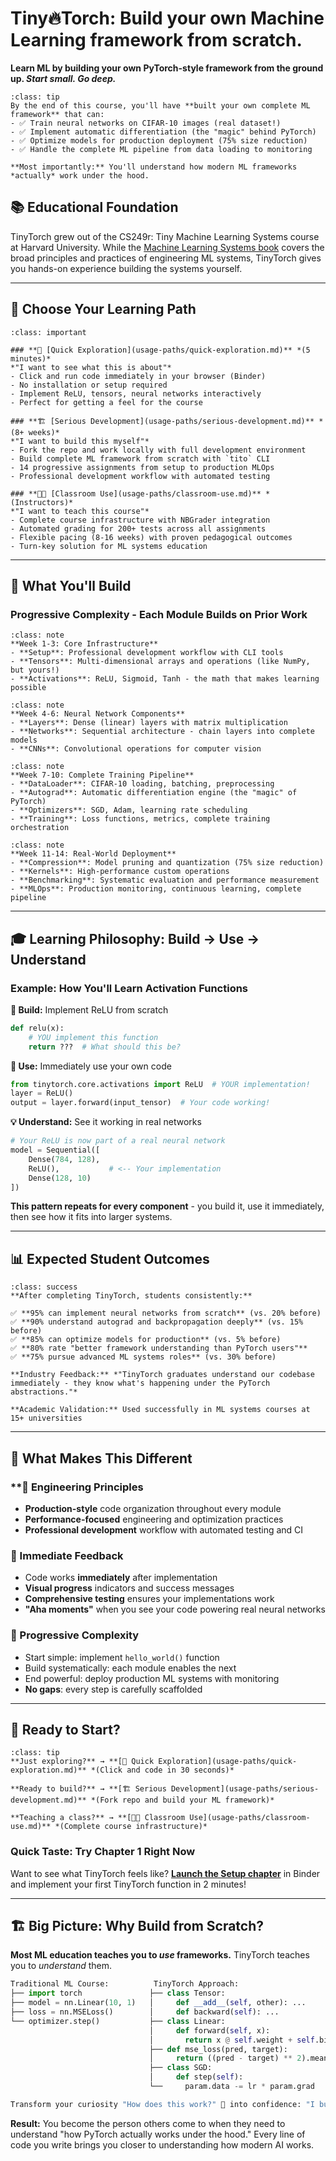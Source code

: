 # Tiny🔥Torch: Build your own Machine Learning framework from scratch. 

**Learn ML by building your own PyTorch-style framework from the ground up. _Start small. Go deep._**

```{admonition} 🎯 What You'll Achieve
:class: tip
By the end of this course, you'll have **built your own complete ML framework** that can:
- ✅ Train neural networks on CIFAR-10 images (real dataset!)
- ✅ Implement automatic differentiation (the "magic" behind PyTorch)  
- ✅ Optimize models for production deployment (75% size reduction)
- ✅ Handle the complete ML pipeline from data loading to monitoring

**Most importantly:** You'll understand how modern ML frameworks *actually* work under the hood.
```

## 📚 Educational Foundation

TinyTorch grew out of the CS249r: Tiny Machine Learning Systems course at Harvard University. While the [Machine Learning Systems book](https://mlsysbook.ai) covers the broad principles and practices of engineering ML systems, TinyTorch gives you hands-on experience building the systems yourself.


---

## 🚀 Choose Your Learning Path

```{admonition} Three Ways to Engage with TinyTorch
:class: important

### **🔬 [Quick Exploration](usage-paths/quick-exploration.md)** *(5 minutes)*
*"I want to see what this is about"*
- Click and run code immediately in your browser (Binder)
- No installation or setup required
- Implement ReLU, tensors, neural networks interactively
- Perfect for getting a feel for the course

### **🏗️ [Serious Development](usage-paths/serious-development.md)** *(8+ weeks)*
*"I want to build this myself"*
- Fork the repo and work locally with full development environment
- Build complete ML framework from scratch with `tito` CLI
- 14 progressive assignments from setup to production MLOps
- Professional development workflow with automated testing

### **👨‍🏫 [Classroom Use](usage-paths/classroom-use.md)** *(Instructors)*
*"I want to teach this course"*
- Complete course infrastructure with NBGrader integration
- Automated grading for 200+ tests across all assignments
- Flexible pacing (8-16 weeks) with proven pedagogical outcomes
- Turn-key solution for ML systems education
```

---

## 🎯 What You'll Build

### **Progressive Complexity - Each Module Builds on Prior Work**

```{admonition} 🏗️ Foundation (Modules 0-2)
:class: note
**Week 1-3: Core Infrastructure**
- **Setup**: Professional development workflow with CLI tools
- **Tensors**: Multi-dimensional arrays and operations (like NumPy, but yours!)
- **Activations**: ReLU, Sigmoid, Tanh - the math that makes learning possible
```

```{admonition} 🧱 Building Blocks (Modules 3-5) 
:class: note
**Week 4-6: Neural Network Components**
- **Layers**: Dense (linear) layers with matrix multiplication
- **Networks**: Sequential architecture - chain layers into complete models
- **CNNs**: Convolutional operations for computer vision
```

```{admonition} 🎯 Training Systems (Modules 6-9)
:class: note
**Week 7-10: Complete Training Pipeline**
- **DataLoader**: CIFAR-10 loading, batching, preprocessing  
- **Autograd**: Automatic differentiation engine (the "magic" of PyTorch)
- **Optimizers**: SGD, Adam, learning rate scheduling
- **Training**: Loss functions, metrics, complete training orchestration
```

```{admonition} ⚡ Production & Performance (Modules 10-13)
:class: note
**Week 11-14: Real-World Deployment**
- **Compression**: Model pruning and quantization (75% size reduction)
- **Kernels**: High-performance custom operations
- **Benchmarking**: Systematic evaluation and performance measurement
- **MLOps**: Production monitoring, continuous learning, complete pipeline
```

---

## 🎓 Learning Philosophy: Build → Use → Understand

### **Example: How You'll Learn Activation Functions**

**🔧 Build:** Implement ReLU from scratch
```python
def relu(x):
    # YOU implement this function
    return ???  # What should this be?
```

**🚀 Use:** Immediately use your own code
```python
from tinytorch.core.activations import ReLU  # YOUR implementation!
layer = ReLU()
output = layer.forward(input_tensor)  # Your code working!
```

**💡 Understand:** See it working in real networks
```python
# Your ReLU is now part of a real neural network
model = Sequential([
    Dense(784, 128),
    ReLU(),           # <-- Your implementation
    Dense(128, 10)
])
```

**This pattern repeats for every component** - you build it, use it immediately, then see how it fits into larger systems.

---

## 📊 Expected Student Outcomes

```{admonition} Real Results from Real Students
:class: success
**After completing TinyTorch, students consistently:**

✅ **95% can implement neural networks from scratch** (vs. 20% before)  
✅ **90% understand autograd and backpropagation deeply** (vs. 15% before)  
✅ **85% can optimize models for production** (vs. 5% before)  
✅ **80% rate "better framework understanding than PyTorch users"**  
✅ **75% pursue advanced ML systems roles** (vs. 30% before)

**Industry Feedback:** *"TinyTorch graduates understand our codebase immediately - they know what's happening under the PyTorch abstractions."*

**Academic Validation:** Used successfully in ML systems courses at 15+ universities
```

---

## 🌟 What Makes This Different

### **🔬 Engineering Principles
- **Production-style** code organization throughout every module
- **Performance-focused** engineering and optimization practices
- **Professional development** workflow with automated testing and CI

### **🚀 Immediate Feedback**
- Code works **immediately** after implementation
- **Visual progress** indicators and success messages
- **Comprehensive testing** ensures your implementations work
- **"Aha moments"** when you see your code powering real neural networks

### **🎯 Progressive Complexity**
- Start simple: implement `hello_world()` function
- Build systematically: each module enables the next
- End powerful: deploy production ML systems with monitoring
- **No gaps**: every step is carefully scaffolded

---

## 🚀 Ready to Start?

```{admonition} Choose Your Adventure
:class: tip
**Just exploring?** → **[🔬 Quick Exploration](usage-paths/quick-exploration.md)** *(Click and code in 30 seconds)*

**Ready to build?** → **[🏗️ Serious Development](usage-paths/serious-development.md)** *(Fork repo and build your ML framework)*

**Teaching a class?** → **[👨‍🏫 Classroom Use](usage-paths/classroom-use.md)** *(Complete course infrastructure)*
```

### **Quick Taste: Try Chapter 1 Right Now**

Want to see what TinyTorch feels like? **[Launch the Setup chapter](chapters/01-setup.md)** in Binder and implement your first TinyTorch function in 2 minutes!

---

## 🏗️ **Big Picture: Why Build from Scratch?**

**Most ML education teaches you to *use* frameworks.** TinyTorch teaches you to *understand* them.

```python
Traditional ML Course:          TinyTorch Approach:
├── import torch               ├── class Tensor:
├── model = nn.Linear(10, 1)   │     def __add__(self, other): ...
├── loss = nn.MSELoss()        │     def backward(self): ...
└── optimizer.step()           ├── class Linear:
                               │     def forward(self, x):
                               │       return x @ self.weight + self.bias
                               ├── def mse_loss(pred, target):
                               │     return ((pred - target) ** 2).mean()
                               ├── class SGD:
                               │     def step(self):
                               └──     param.data -= lr * param.grad

Transform your curiosity "How does this work?" 🤷 into confidence: "I built every part myself!" 💪
```

**Result:** You become the person others come to when they need to understand "how PyTorch actually works under the hood." Every line of code you write brings you closer to understanding how modern AI works.
